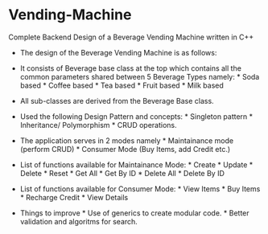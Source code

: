 # Vending-Machine
Complete Backend Design of a Beverage Vending Machine written in C++

* The design of the Beverage Vending Machine is as follows:
* It consists of Beverage base class at the top which contains all the common parameters shared 
  between 5 Beverage Types namely:
                    * Soda based
                    * Coffee based
                    * Tea based
                    * Fruit based
                    * Milk based
* All sub-classes are derived from the Beverage Base class.

* Used the following Design Pattern and concepts:
                    * Singleton pattern
                    * Inheritance/ Polymorphism
                    * CRUD operations.
* The application serves in 2 modes namely
                    * Maintainance mode (perform CRUD)
                    * Consumer Mode (Buy Items, add Credit etc.)
* List of functions available for Maintainance Mode:
                    * Create
                    * Update
                    * Delete
                    * Reset
                    * Get All
                    * Get By ID
                    * Delete All
                    * Delete By ID
* List of functions available for Consumer Mode:
                    * View Items
                    * Buy Items
                    * Recharge Credit
                    * View Details
* Things to improve
      * Use of generics to create modular code.
      * Better validation and algoritms for search.
